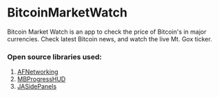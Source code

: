 BitcoinMarketWatch
==================


Bitcoin Market Watch is an app to check the price of Bitcoin's in major currencies. Check latest Bitcoin news, and watch
the live Mt. Gox ticker.

### Open source libraries used:
1. [AFNetworking](https://github.com/AFNetworking/AFNetworking)
2. [MBProgressHUD](https://github.com/jdg/MBProgressHUD)
3. [JASidePanels](https://github.com/gotosleep/JASidePanels)

